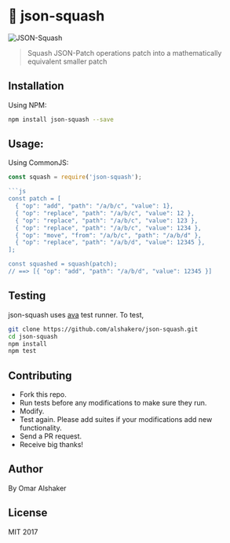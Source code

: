 # :jack_o_lantern: json-squash
![JSON-Squash](https://cloud.githubusercontent.com/assets/17054134/26528243/59f566c6-43a7-11e7-860d-0c398c4474e1.png)

> Squash JSON-Patch operations patch into a mathematically equivalent smaller patch

## Installation

Using NPM:
```sh
npm install json-squash --save
```

## Usage:
Using CommonJS:
```js
const squash = require('json-squash');

```js
const patch = [
  { "op": "add", "path": "/a/b/c", "value": 1},
  { "op": "replace", "path": "/a/b/c", "value": 12 },
  { "op": "replace", "path": "/a/b/c", "value": 123 },
  { "op": "replace", "path": "/a/b/c", "value": 1234 },
  { "op": "move", "from": "/a/b/c", "path": "/a/b/d" },
  { "op": "replace", "path": "/a/b/d", "value": 12345 },
];

const squashed = squash(patch);
// ==> [{ "op": "add", "path": "/a/b/d", "value": 12345 }]
```

## Testing

json-squash uses [ava](https://github.com/avajs/ava) test runner. To test,
```sh
git clone https://github.com/alshakero/json-squash.git
cd json-squash
npm install
npm test
```

## Contributing

- Fork this repo.
- Run tests before any modifications to make sure they run.
- Modify.
- Test again. Please add suites if your modifications add new functionality.
- Send a PR request.
- Receive big thanks!

## Author

By Omar Alshaker

## License
MIT 2017
